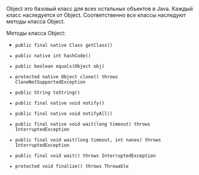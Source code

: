 Object это базовый класс для всех остальных объектов в Java. Каждый класс наследуется от Object. Соответственно все классы наследуют методы класса Object.

Методы класса Object:
- <code>public final native Class getClass()
- public native int hashCode()
- public boolean equals(Object obj)
- protected native Object clone() throws CloneNotSupportedException
- public String toString()
- public final native void notify()
- public final native void notifyAll()
- public final native void wait(long timeout) throws InterruptedException
- public final void wait(long timeout, int nanos) throws InterruptedException
- public final void wait() throws InterruptedException
- protected void finalize() throws Throwable